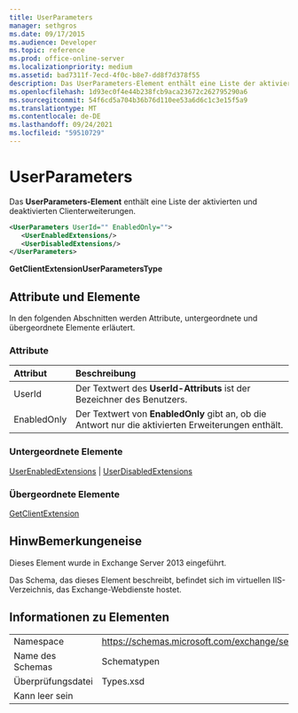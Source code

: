 ```yaml
---
title: UserParameters
manager: sethgros
ms.date: 09/17/2015
ms.audience: Developer
ms.topic: reference
ms.prod: office-online-server
ms.localizationpriority: medium
ms.assetid: bad7311f-7ecd-4f0c-b8e7-dd8f7d378f55
description: Das UserParameters-Element enthält eine Liste der aktivierten und deaktivierten Clienterweiterungen.
ms.openlocfilehash: 1d93ec0f4e44b238fcb9aca23672c262795290a6
ms.sourcegitcommit: 54f6cd5a704b36b76d110ee53a6d6c1c3e15f5a9
ms.translationtype: MT
ms.contentlocale: de-DE
ms.lasthandoff: 09/24/2021
ms.locfileid: "59510729"
---
```

# <a name="userparameters"></a>UserParameters

Das **UserParameters-Element** enthält eine Liste der aktivierten und deaktivierten Clienterweiterungen. 
  
```XML
<UserParameters UserId="" EnabledOnly="">
   <UserEnabledExtensions/>
   <UserDisabledExtensions/>
</UserParameters>
```

 **GetClientExtensionUserParametersType**
## <a name="attributes-and-elements"></a>Attribute und Elemente

In den folgenden Abschnitten werden Attribute, untergeordnete und übergeordnete Elemente erläutert.
  
### <a name="attributes"></a>Attribute

|**Attribut**|**Beschreibung**|
|:-----|:-----|
|UserId  <br/> |Der Textwert des **UserId-Attributs** ist der Bezeichner des Benutzers.  <br/> |
|EnabledOnly  <br/> |Der Textwert von **EnabledOnly** gibt an, ob die Antwort nur die aktivierten Erweiterungen enthält.  <br/> |
   
### <a name="child-elements"></a>Untergeordnete Elemente

[UserEnabledExtensions](userenabledextensions.md)  |  [UserDisabledExtensions](userdisabledextensions.md)
  
### <a name="parent-elements"></a>Übergeordnete Elemente

[GetClientExtension](getclientextension.md)
  
## <a name="remarks"></a>HinwBemerkungeneise

Dieses Element wurde in Exchange Server 2013 eingeführt.
  
Das Schema, das dieses Element beschreibt, befindet sich im virtuellen IIS-Verzeichnis, das Exchange-Webdienste hostet.
  
## <a name="element-information"></a>Informationen zu Elementen

|||
|:-----|:-----|
|Namespace  <br/> |https://schemas.microsoft.com/exchange/services/2006/types  <br/> |
|Name des Schemas  <br/> |Schematypen  <br/> |
|Überprüfungsdatei  <br/> |Types.xsd  <br/> |
|Kann leer sein  <br/> ||
   

